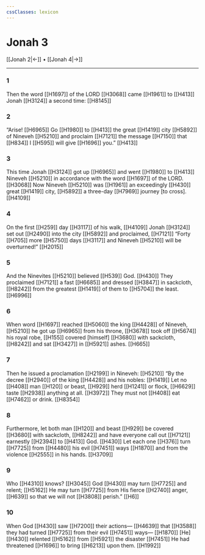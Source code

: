 ```yaml
---
cssClasses: lexicon
---
```


# Jonah 3

[[Jonah 2|←]] • [[Jonah 4|→]]

---

### 1
Then the word [[H1697]] of the LORD [[H3068]] came [[H1961]] to [[H413]] Jonah [[H3124]] a second time: [[H8145]]

### 2
“Arise! [[H6965]] Go [[H1980]] to [[H413]] the great [[H1419]] city [[H5892]] of Nineveh [[H5210]] and proclaim [[H7121]] the message [[H7150]] that [[H834]] I [[H595]] will give [[H1696]] you.” [[H413]]

### 3
This time Jonah [[H3124]] got up [[H6965]] and went [[H1980]] to [[H413]] Nineveh [[H5210]] in accordance with the word [[H1697]] of the LORD. [[H3068]] Now Nineveh [[H5210]] was [[H1961]] an exceedingly [[H430]] great [[H1419]] city, [[H5892]] a three-day [[H7969]] journey [to cross]. [[H4109]]

### 4
On the first [[H259]] day [[H3117]] of his walk, [[H4109]] Jonah [[H3124]] set out [[H2490]] into the city [[H5892]] and proclaimed, [[H7121]] “Forty [[H705]] more [[H5750]] days [[H3117]] and Nineveh [[H5210]] will be overturned!” [[H2015]]

### 5
And the Ninevites [[H5210]] believed [[H539]] God. [[H430]] They proclaimed [[H7121]] a fast [[H6685]] and dressed [[H3847]] in sackcloth, [[H8242]] from the greatest [[H1419]] of them to [[H5704]] the least. [[H6996]]

### 6
When word [[H1697]] reached [[H5060]] the king [[H4428]] of Nineveh, [[H5210]] he got up [[H6965]] from his throne, [[H3678]] took off [[H5674]] his royal robe, [[H155]] covered [himself] [[H3680]] with sackcloth, [[H8242]] and sat [[H3427]] in [[H5921]] ashes. [[H665]]

### 7
Then he issued a proclamation [[H2199]] in Nineveh: [[H5210]] “By the decree [[H2940]] of the king [[H4428]] and his nobles: [[H1419]] Let no [[H408]] man [[H120]] or beast, [[H929]] herd [[H1241]] or flock, [[H6629]] taste [[H2938]] anything at all. [[H3972]] They must not [[H408]] eat [[H7462]] or drink. [[H8354]]

### 8
Furthermore, let both man [[H120]] and beast [[H929]] be covered [[H3680]] with sackcloth, [[H8242]] and have everyone call out [[H7121]] earnestly [[H2394]] to [[H413]] God. [[H430]] Let each one [[H376]] turn [[H7725]] from [[H4480]] his evil [[H7451]] ways [[H1870]] and from the violence [[H2555]] in his hands. [[H3709]]

### 9
Who [[H4310]] knows? [[H3045]] God [[H430]] may turn [[H7725]] and relent; [[H5162]] He may turn [[H7725]] from His fierce [[H2740]] anger, [[H639]] so that we will not [[H3808]] perish.” [[H6]]

### 10
When God [[H430]] saw [[H7200]] their actions— [[H4639]] that [[H3588]] they had turned [[H7725]] from their evil [[H7451]] ways— [[H1870]] [He] [[H430]] relented [[H5162]] from [[H5921]] the disaster [[H7451]] He had threatened [[H1696]] to bring [[H6213]] upon them. [[H1992]]

